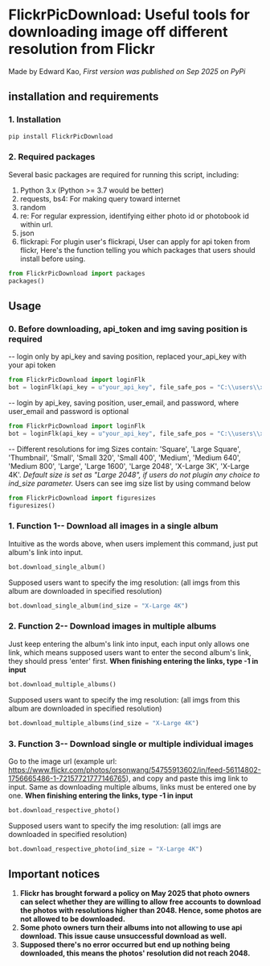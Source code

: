 # FlickrPicDownload: Useful tools for downloading image off different resolution from Flickr
Made by Edward Kao, *First version was published on Sep 2025 on PyPi*

## installation and requirements
### 1. Installation
```bash
pip install FlickrPicDownload
```

### 2. Required packages
Several basic packages are required for running this script, including:
1. Python 3.x (Python >= 3.7 would be better)
2. requests, bs4: For making query toward internet
3. random
4. re: For regular expression, identifying either photo id or photobook id within url.
5. json
6. flickrapi: For plugin user's flickrapi, User can apply for api token from flickr,
Here's the function telling you which packages that users should install before using.
```python
from FlickrPicDownload import packages
packages()
```

## Usage
### 0. Before downloading, api_token and img saving position is required
-- login only by api_key and saving position, replaced your_api_key with your api token
```python
from FlickrPicDownload import loginFlk
bot = loginFlk(api_key = u"your_api_key", file_safe_pos = "C:\\users\\xxxx\\target_folder\\")
```
-- login by api_key, saving position, user_email, and password, where user_email and password is optional
```python
from FlickrPicDownload import loginFlk
bot = loginFlk(api_key = u"your_api_key", file_safe_pos = "C:\\users\\xxxx\\target_folder\\", user_email = "your_flickr_account_email", user_pw = "your_flickr_password")
```
-- Different resolutions for img
Sizes contain: 'Square', 'Large Square', 'Thumbnail', 'Small', 'Small 320', 'Small 400', 'Medium', 'Medium 640', 'Medium 800', 'Large', 'Large 1600', 'Large 2048', 'X-Large 3K', 'X-Large 4K'. *Default size is set as "Large 2048", if users do not plugin any choice to ind_size parameter.*
Users can see img size list by using command below
```python
from FlickrPicDownload import figuresizes
figuresizes()
```
### 1. Function 1-- Download all images in a single album
Intuitive as the words above, when users implement this command, just put album's link into input.
```python
bot.download_single_album()
```
Supposed users want to specify the img resolution: (all imgs from this album are downloaded in specified resolution)
```python
bot.download_single_album(ind_size = "X-Large 4K")
```

### 2. Function 2-- Download images in multiple albums
Just keep entering the album's link into input, each input only allows one link, which means supposed users want to enter the second album's link, they should press 'enter' first. **When finishing entering the links, type -1 in input**
```python
bot.download_multiple_albums()
```
Supposed users want to specify the img resolution: (all imgs from this album are downloaded in specified resolution)
```python
bot.download_multiple_albums(ind_size = "X-Large 4K")
```

### 3. Function 3-- Download single or multiple individual images
Go to the image url (example url: https://www.flickr.com/photos/orsonwang/54755913602/in/feed-56114802-1756665486-1-72157721777146765), and copy and paste this img link to input. Same as downloading multiple albums, links must be entered one by one. **When finishing entering the links, type -1 in input**
```python
bot.download_respective_photo()
```
Supposed users want to specify the img resolution: (all imgs are downloaded in specified resolution)
```python
bot.download_respective_photo(ind_size = "X-Large 4K")
```

## Important notices
1. **Flickr has brought forward a policy on May 2025 that photo owners can select whether they are willing to allow free accounts to download the photos with resolutions higher than 2048. Hence, some photos are not allowed to be downloaded.**
2. **Some photo owners turn their albums into not allowing to use api download. This issue cause unsuccessful download as well.**
3. **Supposed there's no error occurred but end up nothing being downloaded, this means the photos' resolution did not reach 2048.**





